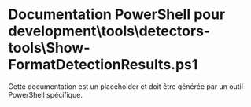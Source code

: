 # Documentation PowerShell pour development\tools\detectors-tools\Show-FormatDetectionResults.ps1

Cette documentation est un placeholder et doit être générée par un outil PowerShell spécifique.
